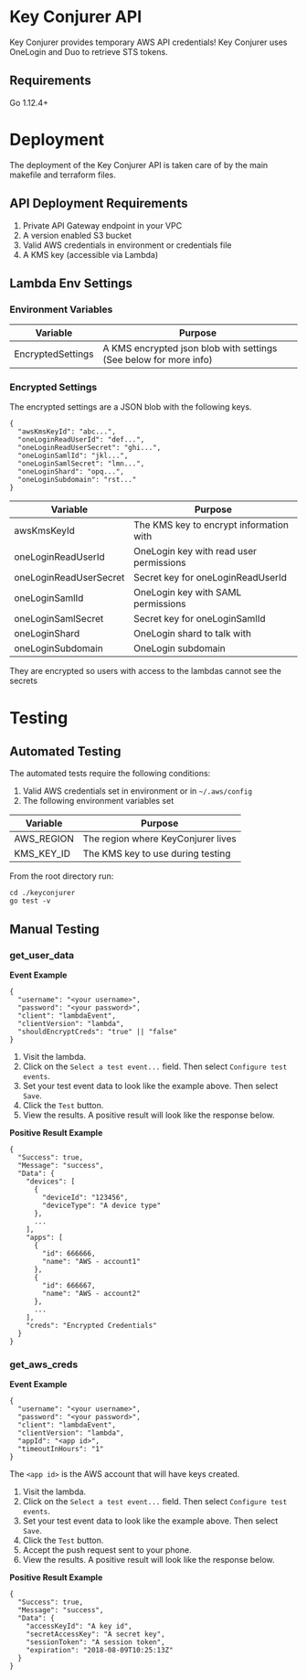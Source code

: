 # Key Conjurer API
Key Conjurer provides temporary AWS API credentials! Key Conjurer uses OneLogin and Duo to retrieve STS tokens.

## Requirements
Go 1.12.4+

# Deployment

The deployment of the Key Conjurer API is taken care of by the main makefile and terraform files.

## API Deployment Requirements
1. Private API Gateway endpoint in your VPC
1. A version enabled S3 bucket
1. Valid AWS credentials in environment or credentials file
1. A KMS key (accessible via Lambda)


## Lambda Env Settings
### Environment Variables
| Variable          | Purpose                                                           |
|-------------------|-------------------------------------------------------------------|
| EncryptedSettings | A KMS encrypted json blob with settings (See below for more info) |


### Encrypted Settings
The encrypted settings are a JSON blob with the following keys.
```
{
  "awsKmsKeyId": "abc...",
  "oneLoginReadUserId": "def...",
  "oneLoginReadUserSecret": "ghi...",
  "oneLoginSamlId": "jkl...",
  "oneLoginSamlSecret": "lmn...",
  "oneLoginShard": "opq...",
  "oneLoginSubdomain": "rst..."
}
```
| Variable               | Purpose                                 |
|------------------------|-----------------------------------------|
| awsKmsKeyId            | The KMS key to encrypt information with |
| oneLoginReadUserId     | OneLogin key with read user permissions |
| oneLoginReadUserSecret | Secret key for oneLoginReadUserId       |
| oneLoginSamlId         | OneLogin key with SAML permissions      |
| oneLoginSamlSecret     | Secret key for oneLoginSamlId           |
| oneLoginShard          | OneLogin shard to talk with             |
| oneLoginSubdomain      | OneLogin subdomain                      |

They are encrypted so users with access to the lambdas cannot see the secrets

# Testing
## Automated Testing
The automated tests require the following conditions:

1. Valid AWS credentials set in environment or in `~/.aws/config`
1. The following environment variables set

| Variable   | Purpose                           |
|------------|-----------------------------------|
| AWS_REGION | The region where KeyConjurer lives|
| KMS_KEY_ID | The KMS key to use during testing |

From the root directory run:
```
cd ./keyconjurer
go test -v
```

## Manual Testing

### get_user_data
**Event Example**
```
{
  "username": "<your username>",
  "password": "<your password>",
  "client": "lambdaEvent",
  "clientVersion": "lambda",
  "shouldEncryptCreds": "true" || "false"
}
```

1. Visit the lambda.
2. Click on the `Select a test event...` field. Then select `Configure test events`.
3. Set your test event data to look like the example above. Then select `Save`.
4. Click the `Test` button.
5. View the results. A positive result will look like the response below.

**Positive Result Example**
```
{
  "Success": true,
  "Message": "success",
  "Data": {
    "devices": [
      {
        "deviceId": "123456",
        "deviceType": "A device type"
      },
      ...
    ],
    "apps": [
      {
        "id": 666666,
        "name": "AWS - account1"
      },
      {
        "id": 666667,
        "name": "AWS - account2"
      },
      ...
    ],
    "creds": "Encrypted Credentials"
  }
}
```

### get_aws_creds
**Event Example**
```
{
  "username": "<your username>",
  "password": "<your password>",
  "client": "lambdaEvent",
  "clientVersion": "lambda",
  "appId": "<app id>",
  "timeoutInHours": "1"
}
```
The `<app id>` is the AWS account that will have keys created.

1. Visit the lambda.
1. Click on the `Select a test event...` field. Then select `Configure test events`.
1. Set your test event data to look like the example above. Then select `Save`.
1. Click the `Test` button.
1. Accept the push request sent to your phone.
1. View the results. A positive result will look like the response below.

**Positive Result Example**
```
{
  "Success": true,
  "Message": "success",
  "Data": {
    "accessKeyId": "A key id",
    "secretAccessKey": "A secret key",
    "sessionToken": "A session token",
    "expiration": "2018-08-09T10:25:13Z"
  }
}
```



